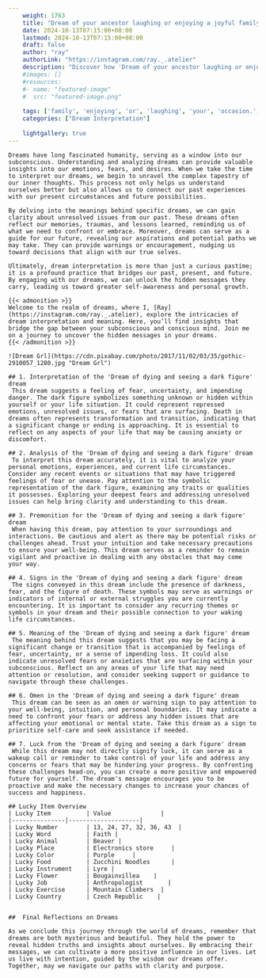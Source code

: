 ```yaml
---
    weight: 1763
    title: "Dream of your ancestor laughing or enjoying a joyful family occasion."  # Assuming 'title' column exists
    date: 2024-10-13T07:15:00+08:00
    lastmod: 2024-10-13T07:15:00+08:00
    draft: false
    author: "ray"
    authorLink: "https://instagram.com/ray._.atelier"
    description: "Discover how 'Dream of your ancestor laughing or enjoying a joyful family occasion.' can interpret your future and uncover its significant meanings in your life."
    #images: []
    #resources:
    #- name: "featured-image"
    #  src: "featured-image.png"
    
    tags: ['family', 'enjoying', 'or', 'laughing', 'your', 'occasion.', 'joyful', 'Dream', 'a', 'ancestor', 'of']
    categories: ["Dream Interpretation"]
    
    lightgallery: true
---
```

    
    Dreams have long fascinated humanity, serving as a window into our subconscious. Understanding and analyzing dreams can provide valuable insights into our emotions, fears, and desires. When we take the time to interpret our dreams, we begin to unravel the complex tapestry of our inner thoughts. This process not only helps us understand ourselves better but also allows us to connect our past experiences with our present circumstances and future possibilities.
    
    By delving into the meanings behind specific dreams, we can gain clarity about unresolved issues from our past. These dreams often reflect our memories, traumas, and lessons learned, reminding us of what we need to confront or embrace. Moreover, dreams can serve as a guide for our future, revealing our aspirations and potential paths we may take. They can provide warnings or encouragement, nudging us toward decisions that align with our true selves.
    
    Ultimately, dream interpretation is more than just a curious pastime; it is a profound practice that bridges our past, present, and future. By engaging with our dreams, we can unlock the hidden messages they carry, leading us toward greater self-awareness and personal growth.
    
    {{< admonition >}}
    Welcome to the realm of dreams, where I, [Ray](https://instagram.com/ray._.atelier), explore the intricacies of dream interpretation and meaning. Here, you’ll find insights that bridge the gap between your subconscious and conscious mind. Join me on a journey to uncover the hidden messages in your dreams.
    {{< /admonition >}}
    
    ![Dream Grl](https://cdn.pixabay.com/photo/2017/11/02/03/35/gothic-2910057_1280.jpg "Dream Grl")
    
    ## 1. Interpretation of the 'Dream of dying and seeing a dark figure' dream
     This dream suggests a feeling of fear, uncertainty, and impending danger. The dark figure symbolizes something unknown or hidden within yourself or your life situation. It could represent repressed emotions, unresolved issues, or fears that are surfacing. Death in dreams often represents transformation and transition, indicating that a significant change or ending is approaching. It is essential to reflect on any aspects of your life that may be causing anxiety or discomfort.
    
    ## 2. Analysis of the 'Dream of dying and seeing a dark figure' dream
     To interpret this dream accurately, it is vital to analyze your personal emotions, experiences, and current life circumstances. Consider any recent events or situations that may have triggered feelings of fear or unease. Pay attention to the symbolic representation of the dark figure, examining any traits or qualities it possesses. Exploring your deepest fears and addressing unresolved issues can help bring clarity and understanding to this dream.
    
    ## 3. Premonition for the 'Dream of dying and seeing a dark figure' dream
     When having this dream, pay attention to your surroundings and interactions. Be cautious and alert as there may be potential risks or challenges ahead. Trust your intuition and take necessary precautions to ensure your well-being. This dream serves as a reminder to remain vigilant and proactive in dealing with any obstacles that may come your way.
    
    ## 4. Signs in the 'Dream of dying and seeing a dark figure' dream
     The signs conveyed in this dream include the presence of darkness, fear, and the figure of death. These symbols may serve as warnings or indicators of internal or external struggles you are currently encountering. It is important to consider any recurring themes or symbols in your dream and their possible connection to your waking life circumstances.
    
    ## 5. Meaning of the 'Dream of dying and seeing a dark figure' dream
     The meaning behind this dream suggests that you may be facing a significant change or transition that is accompanied by feelings of fear, uncertainty, or a sense of impending loss. It could also indicate unresolved fears or anxieties that are surfacing within your subconscious. Reflect on any areas of your life that may need attention or resolution, and consider seeking support or guidance to navigate through these challenges.
    
    ## 6. Omen in the 'Dream of dying and seeing a dark figure' dream
     This dream can be seen as an omen or warning sign to pay attention to your well-being, intuition, and personal boundaries. It may indicate a need to confront your fears or address any hidden issues that are affecting your emotional or mental state. Take this dream as a sign to prioritize self-care and seek assistance if needed.
    
    ## 7. Luck from the 'Dream of dying and seeing a dark figure' dream
     While this dream may not directly signify luck, it can serve as a wakeup call or reminder to take control of your life and address any concerns or fears that may be hindering your progress. By confronting these challenges head-on, you can create a more positive and empowered future for yourself. The dream's message encourages you to be proactive and make the necessary changes to increase your chances of success and happiness.
    
    ## Lucky Item Overview
    | Lucky Item          | Value              |
    |---------------|--------------------|
    | Lucky Number        | 13, 24, 27, 32, 36, 43  |
    | Lucky Word          | Faith |
    | Lucky Animal        | Beaver |
    | Lucky Place         | Electronics store     |
    | Lucky Color         | Purple     |
    | Lucky Food          | Zucchini Noodles      |
    | Lucky Instrument    | Lyre |
    | Lucky Flower        | Bougainvillea    |
    | Lucky Job           | Anthropologist       |
    | Lucky Exercise      | Mountain Climbers  |
    | Lucky Country       | Czech Republic    |
    
    
    ##  Final Reflections on Dreams
    
    As we conclude this journey through the world of dreams, remember that dreams are both mysterious and beautiful. They hold the power to reveal hidden truths and insights about ourselves. By embracing their messages, we can cultivate a more positive influence in our lives. Let us live with intention, guided by the wisdom our dreams offer. Together, may we navigate our paths with clarity and purpose.
    